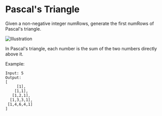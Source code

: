 # Pascal's Triangle

Given a non-negative integer numRows, generate the first numRows of Pascal's triangle.

![Illustration](https://upload.wikimedia.org/wikipedia/commons/0/0d/PascalTriangleAnimated2.gif)


In Pascal's triangle, each number is the sum of the two numbers directly above it.

Example:

```
Input: 5
Output:
[
     [1],
    [1,1],
   [1,2,1],
  [1,3,3,1],
 [1,4,6,4,1]
]
```